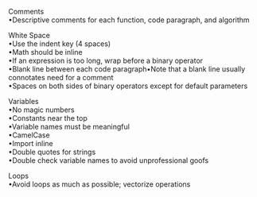 Comments<br />
  •Descriptive comments for each function, code paragraph, and algorithm
  
White Space<br />
  •Use the indent key (4 spaces)<br />
  •Math should be inline<br />
  •If an expression is too long, wrap before a binary operator<br />
  •Blank line between each code paragraph•Note that a blank line usually connotates need for a comment<br />
  •Spaces on both sides of binary operators except for default parameters
  
Variables<br />
  •No magic numbers<br />
  •Constants near the top<br />
  •Variable names must be meaningful<br />
  •CamelCase<br />
  •Import inline<br />
  •Double quotes for strings<br />
  •Double check variable names to avoid unprofessional goofs
  
Loops<br />
  •Avoid loops as much as possible; vectorize operations
